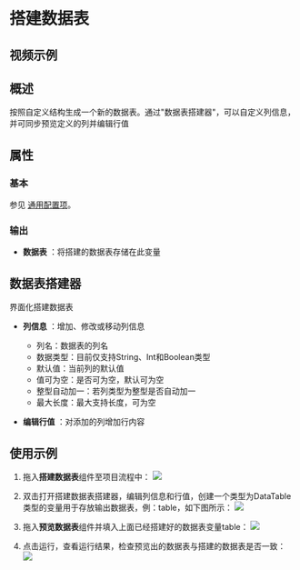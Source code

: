 # 搭建数据表

## 视频示例

## 概述

按照自定义结构生成一个新的数据表。通过&quot;数据表搭建器&quot;，可以自定义列信息，并可同步预览定义的列并编辑行值

## 属性

### 基本

参见 [通用配置项](../Appendix/CommonConfigurationItems.md)。

### 输出

- **数据表** ：将搭建的数据表存储在此变量

## 数据表搭建器

界面化搭建数据表

- **列信息** ：增加、修改或移动列信息
  - 列名：数据表的列名
  - 数据类型：目前仅支持String、Int和Boolean类型
  - 默认值：当前列的默认值
  - 值可为空：是否可为空，默认可为空
  - 整型自动加一：若列类型为整型是否自动加一
  - 最大长度：最大支持长度，可为空

- **编辑行值** ：对添加的列增加行内容

## 使用示例

1. 拖入**搭建数据表**组件至项目流程中：
![](https://docimages.blob.core.chinacloudapi.cn/images/Activities/BulidDataTable20201224.png)

2. 双击打开搭建数据表搭建器，编辑列信息和行值，创建一个类型为DataTable类型的变量用于存放输出数据表，例：table，如下图所示：
![](https://docimages.blob.core.chinacloudapi.cn/images/Activities/BulidDataTable2020122402.png)

3. 拖入**预览数据表**组件并填入上面已经搭建好的数据表变量table：
![](https://docimages.blob.core.chinacloudapi.cn/images/Activities/BulidDataTable2020122403.png)

4. 点击运行，查看运行结果，检查预览出的数据表与搭建的数据表是否一致：
![](https://docimages.blob.core.chinacloudapi.cn/images/Activities/BulidDataTable2020122404.png)
